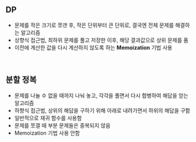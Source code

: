 ## DP

- 문제를 작은 크기로 쪼갠 후, 작은 단위부터 큰 단위로, 결국엔 전체 문제를 해결하는 알고리즘
- 상향식 접근법, 최하위 문제를 풀고 저장한 이후, 해당 결과값으로 상위 문제를 품
- 이전에 계산한 값을 다시 계산하지 않도록 하는 **Memoization** 기법 사용

<br>

## 분할 정복

- 문제를 나눌 수 없을 때까지 나눠 놓고, 각각을 풀면서 다시 합병하여 해답을 얻는 알고리즘
- 하향식 접근법, 상위의 해답을 구하기 위해 아래로 내려가면서 하위의 해답을 구함
- 일반적으로 재귀 함수를 사용함
- 문제를 쪼갤 때 부분 문제들은 중복되지 않음
- Memoization 기법 사용 안함
